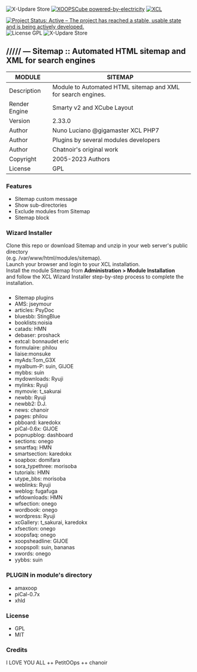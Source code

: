 
![X-Updare Store](https://img.shields.io/website?down_color=red&down_message=Offline&label=X-Update%20Store&style=for-the-badge&up_color=308311&up_message=online&url=https%3A%2F%2Fxoopscube.xyz%2Fuploads%2Fxupdatemaster%2Fstores_json_V1.txt)
[![XOOPSCube powered-by-electricity](https://img.shields.io/badge/Powered%20by-Electricity-face74?style=for-the-badge&labelColor=203244&logo=data:image/svg+xml;base64,PHN2ZyB4bWxucz0iaHR0cDovL3d3dy53My5vcmcvMjAwMC9zdmciIHdpZHRoPSIxZW0iIGhlaWdodD0iMWVtIiB2aWV3Qm94PSIwIDAgMjQgMjQiPjxwYXRoIGZpbGw9IiNmYWNlNzQiIGQ9Ik0xNC42OSAyLjIxTDQuMzMgMTEuNDljLS42NC41OC0uMjggMS42NS41OCAxLjczTDEzIDE0bC00Ljg1IDYuNzZjLS4yMi4zMS0uMTkuNzQuMDggMS4wMWMuMy4zLjc3LjMxIDEuMDguMDJsMTAuMzYtOS4yOGMuNjQtLjU4LjI4LTEuNjUtLjU4LTEuNzNMMTEgMTBsNC44NS02Ljc2Yy4yMi0uMzEuMTktLjc0LS4wOC0xLjAxYS43Ny43NyAwIDAgMC0xLjA4LS4wMnoiLz48L3N2Zz4=)](https://github.com/xoopscube)
[![XCL](https://img.shields.io/badge/XCL-Made%20with%20passion-b0201d?style=for-the-badge&labelColor=991015&logo=data:image/svg+xml;base64,PHN2ZyB4bWxucz0iaHR0cDovL3d3dy53My5vcmcvMjAwMC9zdmciIHdpZHRoPSIxZW0iIGhlaWdodD0iMWVtIiB2aWV3Qm94PSIwIDAgMjQgMjQiPjxwYXRoIGZpbGw9IndoaXRlIiBkPSJtMTIgMjEuMzVsLTEuNDUtMS4zMkM1LjQgMTUuMzYgMiAxMi4yNyAyIDguNUMyIDUuNDEgNC40MiAzIDcuNSAzYzEuNzQgMCAzLjQxLjgxIDQuNSAyLjA4QzEzLjA5IDMuODEgMTQuNzYgMyAxNi41IDNDMTkuNTggMyAyMiA1LjQxIDIyIDguNWMwIDMuNzctMy40IDYuODYtOC41NSAxMS41M0wxMiAyMS4zNVoiLz48L3N2Zz4=)](https://github.com/xoopscube)  

[![Project Status: Active – The project has reached a stable, usable state and is being actively developed.](https://www.repostatus.org/badges/2.0.0/active.svg)](https://github.com/xoopscube/xupdate)
![License GPL](https://img.shields.io/badge/License-GPL-green)
![X-Updare Store](https://img.shields.io/badge/XOOPSCube%20Package-XCL-blue)

## ///// — Sitemap :: Automated HTML sitemap and XML for search engines  


MODULE | SITEMAP
------------ | -------------
Description | Module to Automated HTML sitemap and XML for search engines.
Render Engine | Smarty v2 and XCube Layout
Version | 2.33.0 
Author | Nuno Luciano @gigamaster XCL PHP7  
Author | Plugins by several modules developers
Author | Chatnoir's original work
Copyright | 2005-2023 Authors
License | GPL

### Features

- Sitemap custom message 
- Show sub-directories
- Exclude modules from Sitemap
- Sitemap block

### Wizard Installer  

Clone this repo or download Sitemap and unzip in your web server's public directory  
(e.g. /var/www/html/modules/sitemap).  
Launch your browser and login to your XCL installation.  
Install the module Sitemap from **Administration > Module Installation**  
and follow the XCL Wizard Installer step-by-step process to complete the installation.

### 

- Sitemap plugins
- AMS: jseymour
- articles: PsyDoc
- bluesbb: StingBlue
- booklists:noisia
- catads: HMN
- debaser: proshack
- extcal: bonnaudet eric
- formulaire: philou
- liaise:monsuke
- myAds:Tom_G3X
- myalbum-P: suin, GIJOE
- mybbs: suin
- mydownloads: Ryuji
- mylinks: Ryuji
- mymovie: t_sakurai
- newbb: Ryuji
- newbb2: D.J.
- news: chanoir
- pages: philou
- pbboard: karedokx
- piCal-0.6x: GIJOE
- popnupblog: dashboard
- sections: onego
- smartfaq: HMN
- smartsection: karedokx
- soapbox: domifara
- sora_typethree: morisoba
- tutorials: HMN
- utype_bbs: morisoba
- weblinks: Ryuji
- weblog: fugafuga
- wfdownloads: HMN
- wfsection: onego
- wordbook: onego
- wordpress: Ryuji
- xcGallery: t_sakurai, karedokx
- xfsection: onego
- xoopsfaq: onego
- xoopsheadline: GIJOE
- xoopspoll: suin, bananas
- xwords: onego
- yybbs: suin

### PLUGIN in module's directory

- amaxoop
- piCal-0.7x
- xhld

### License

- GPL 
- MIT

### Credits

I LOVE YOU ALL ++ PetitOOps ++ chanoir

